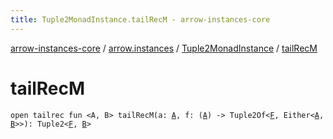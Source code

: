 ```yaml
---
title: Tuple2MonadInstance.tailRecM - arrow-instances-core
---
```


[arrow-instances-core](../../index.html) / [arrow.instances](../index.html) / [Tuple2MonadInstance](index.html) / [tailRecM](./tail-rec-m.html)

# tailRecM

`open tailrec fun <A, B> tailRecM(a: `[`A`](tail-rec-m.html#A)`, f: (`[`A`](tail-rec-m.html#A)`) -> Tuple2Of<`[`F`](index.html#F)`, Either<`[`A`](tail-rec-m.html#A)`, `[`B`](tail-rec-m.html#B)`>>): Tuple2<`[`F`](index.html#F)`, `[`B`](tail-rec-m.html#B)`>`
